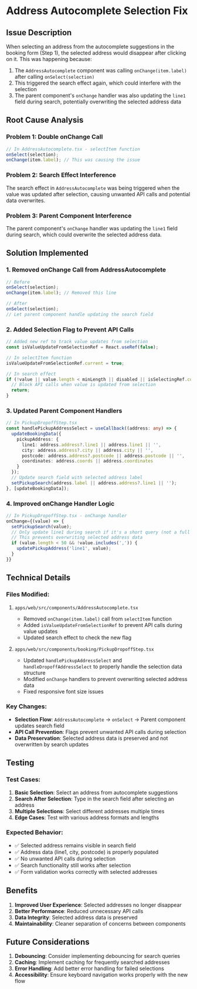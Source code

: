 # Address Autocomplete Selection Fix

## Issue Description
When selecting an address from the autocomplete suggestions in the booking form (Step 1), the selected address would disappear after clicking on it. This was happening because:

1. The `AddressAutocomplete` component was calling `onChange(item.label)` after calling `onSelect(selection)`
2. This triggered the search effect again, which could interfere with the selection
3. The parent component's `onChange` handler was also updating the `line1` field during search, potentially overwriting the selected address data

## Root Cause Analysis

### Problem 1: Double onChange Call
```typescript
// In AddressAutocomplete.tsx - selectItem function
onSelect(selection);
onChange(item.label); // This was causing the issue
```

### Problem 2: Search Effect Interference
The search effect in `AddressAutocomplete` was being triggered when the value was updated after selection, causing unwanted API calls and potential data overwrites.

### Problem 3: Parent Component Interference
The parent component's `onChange` handler was updating the `line1` field during search, which could overwrite the selected address data.

## Solution Implemented

### 1. Removed onChange Call from AddressAutocomplete
```typescript
// Before
onSelect(selection);
onChange(item.label); // Removed this line

// After
onSelect(selection);
// Let parent component handle updating the search field
```

### 2. Added Selection Flag to Prevent API Calls
```typescript
// Added new ref to track value updates from selection
const isValueUpdateFromSelectionRef = React.useRef(false);

// In selectItem function
isValueUpdateFromSelectionRef.current = true;

// In search effect
if (!value || value.length < minLength || disabled || isSelectingRef.current || isValueUpdateFromSelectionRef.current) {
  // Block API calls when value is updated from selection
  return;
}
```

### 3. Updated Parent Component Handlers
```typescript
// In PickupDropoffStep.tsx
const handlePickupAddressSelect = useCallback((address: any) => {
  updateBookingData({
    pickupAddress: {
      line1: address.address?.line1 || address.line1 || '',
      city: address.address?.city || address.city || '',
      postcode: address.address?.postcode || address.postcode || '',
      coordinates: address.coords || address.coordinates
    }
  });
  // Update search field with selected address label
  setPickupSearch(address.label || address.address?.line1 || '');
}, [updateBookingData]);
```

### 4. Improved onChange Handler Logic
```typescript
// In PickupDropoffStep.tsx - onChange handler
onChange={(value) => {
  setPickupSearch(value);
  // Only update line1 during search if it's a short query (not a full address)
  // This prevents overwriting selected address data
  if (value.length < 50 && !value.includes(',')) {
    updatePickupAddress('line1', value);
  }
}}
```

## Technical Details

### Files Modified:
1. `apps/web/src/components/AddressAutocomplete.tsx`
   - Removed `onChange(item.label)` call from `selectItem` function
   - Added `isValueUpdateFromSelectionRef` to prevent API calls during value updates
   - Updated search effect to check the new flag

2. `apps/web/src/components/booking/PickupDropoffStep.tsx`
   - Updated `handlePickupAddressSelect` and `handleDropoffAddressSelect` to properly handle the selection data structure
   - Modified `onChange` handlers to prevent overwriting selected address data
   - Fixed responsive font size issues

### Key Changes:
- **Selection Flow**: `AddressAutocomplete` → `onSelect` → Parent component updates search field
- **API Call Prevention**: Flags prevent unwanted API calls during selection
- **Data Preservation**: Selected address data is preserved and not overwritten by search updates

## Testing

### Test Cases:
1. **Basic Selection**: Select an address from autocomplete suggestions
2. **Search After Selection**: Type in the search field after selecting an address
3. **Multiple Selections**: Select different addresses multiple times
4. **Edge Cases**: Test with various address formats and lengths

### Expected Behavior:
- ✅ Selected address remains visible in search field
- ✅ Address data (line1, city, postcode) is properly populated
- ✅ No unwanted API calls during selection
- ✅ Search functionality still works after selection
- ✅ Form validation works correctly with selected addresses

## Benefits

1. **Improved User Experience**: Selected addresses no longer disappear
2. **Better Performance**: Reduced unnecessary API calls
3. **Data Integrity**: Selected address data is preserved
4. **Maintainability**: Cleaner separation of concerns between components

## Future Considerations

1. **Debouncing**: Consider implementing debouncing for search queries
2. **Caching**: Implement caching for frequently searched addresses
3. **Error Handling**: Add better error handling for failed selections
4. **Accessibility**: Ensure keyboard navigation works properly with the new flow
